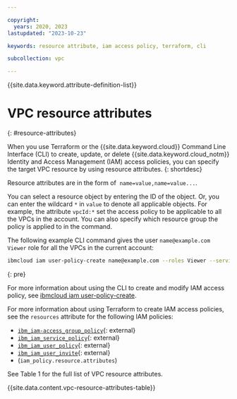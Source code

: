```yaml
---

copyright:
  years: 2020, 2023
lastupdated: "2023-10-23"

keywords: resource attribute, iam access policy, terraform, cli

subcollection: vpc

---
```


{{site.data.keyword.attribute-definition-list}}

# VPC resource attributes
{: #resource-attributes}

When you use Terraform or the {{site.data.keyword.cloud}} Command Line Interface (CLI) to create, update, or delete {{site.data.keyword.cloud_notm}} Identity and Access Management (IAM) access policies, you can specify the target VPC resource by using resource attributes.
{: shortdesc}

Resource attributes are in the form of  `name=value,name=value...`.

You can select a resource object by entering the ID of the object. Or, you can enter the wildcard `*` in `value` to denote all applicable objects. For example, the attribute `vpcId:*` set the access policy to be applicable to all the VPCs in the account. You can also specify which resource group the policy is applied to in the command.

The following example CLI command gives the user `name@example.com` `Viewer` role for all the VPCs in the current account:

```sh
ibmcloud iam user-policy-create name@example.com --roles Viewer --service-name is --attributes "vpcId=*"
```
{: pre}

For more information about using the CLI to create and modify IAM access policy, see [ibmcloud iam user-policy-create](/docs/account?topic=account-ibmcloud_commands_iam#ibmcloud_iam_user_policy_create).

For more information about using Terraform to create IAM access policies, see the `resources` attribute for the following IAM policies:

* [`ibm_iam-access_group_policy`](https://registry.terraform.io/providers/IBM-Cloud/ibm/latest/docs/resources/iam_access_group_policy){: external}
* [`ibm_iam_service_policy`](https://registry.terraform.io/providers/IBM-Cloud/ibm/latest/docs/resources/iam_service_policy){: external}
* [`ibm_iam_user_policy`](https://registry.terraform.io/providers/IBM-Cloud/ibm/latest/docs/resources/iam_user_policy){: external}
* [`ibm_iam_user_invite`](https://registry.terraform.io/providers/IBM-Cloud/ibm/latest/docs/resources/iam_user_invite){: external}
* (`iam_policy.resource.attributes`)

See Table 1 for the full list of VPC resource attributes.

{{site.data.content.vpc-resource-attributes-table}}
